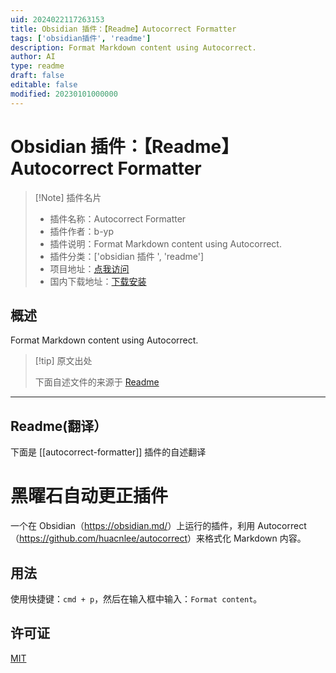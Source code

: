 ```yaml
---
uid: 2024022117263153
title: Obsidian 插件：【Readme】Autocorrect Formatter
tags: ['obsidian插件', 'readme']
description: Format Markdown content using Autocorrect.
author: AI
type: readme
draft: false
editable: false
modified: 20230101000000
---
```


# Obsidian 插件：【Readme】Autocorrect Formatter

> [!Note] 插件名片
> - 插件名称：Autocorrect Formatter
> - 插件作者：b-yp
> - 插件说明：Format Markdown content using Autocorrect.
> - 插件分类：['obsidian 插件 ', 'readme']
> - 项目地址：[点我访问](https://github.com/b-yp/obsidian-autocorrect)
> - 国内下载地址：[下载安装](https://pkmer.cn/products/plugin/pluginMarket/?autocorrect-formatter)

## 概述

Format Markdown content using Autocorrect.

> [!tip] 原文出处
>
>下面自述文件的来源于 [Readme](https://ghproxy.net/https://raw.githubusercontent.com/b-yp/obsidian-autocorrect/main/README.md)

---

## Readme(翻译）

下面是 [[autocorrect-formatter]] 插件的自述翻译

# 黑曜石自动更正插件

  一个在 Obsidian（<https://obsidian.md/>）上运行的插件，利用 Autocorrect（<https://github.com/huacnlee/autocorrect>）来格式化 Markdown 内容。

## 用法

  使用快捷键：`cmd + p`，然后在输入框中输入：`Format content`。

## 许可证

  [MIT](https://choosealicense.com/licenses/mit/)
